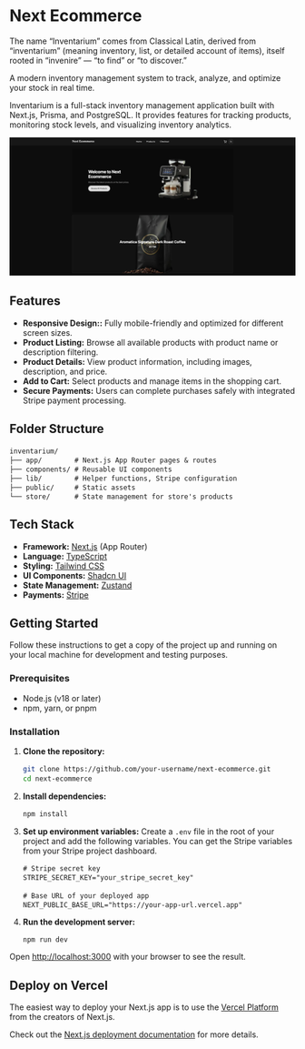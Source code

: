 # Next Ecommerce

The name “Inventarium” comes from Classical Latin, derived from “inventarium” (meaning inventory, list, or detailed account of items), itself rooted in “invenire” — “to find” or “to discover.”

A modern inventory management system to track, analyze, and optimize your stock in real time.

Inventarium is a full-stack inventory management application built with Next.js, Prisma, and PostgreSQL. It provides features for tracking products, monitoring stock levels, and visualizing inventory analytics.

![Next Ecommerce Preview](./public/preview.png)

## Features

- **Responsive Design::** Fully mobile-friendly and optimized for different screen sizes.
- **Product Listing:** Browse all available products with product name or description filtering.
- **Product Details:** View product information, including images, description, and price.
- **Add to Cart:** Select products and manage items in the shopping cart.
- **Secure Payments:** Users can complete purchases safely with integrated Stripe payment processing.

## Folder Structure

```
inventarium/
├── app/        # Next.js App Router pages & routes
├── components/ # Reusable UI components
├── lib/        # Helper functions, Stripe configuration
├── public/     # Static assets
└── store/      # State management for store's products
```

## Tech Stack

- **Framework:** [Next.js](https://nextjs.org/) (App Router)
- **Language:** [TypeScript](https://www.typescriptlang.org/)
- **Styling:** [Tailwind CSS](https://tailwindcss.com/)
- **UI Components:** [Shadcn UI](https://ui.shadcn.com/)
- **State Management:** [Zustand](https://zustand-demo.pmnd.rs/)
- **Payments:** [Stripe](https://stripe.com/)

## Getting Started

Follow these instructions to get a copy of the project up and running on your local machine for development and testing purposes.

### Prerequisites

- Node.js (v18 or later)
- npm, yarn, or pnpm

### Installation

1.  **Clone the repository:**

    ```bash
    git clone https://github.com/your-username/next-ecommerce.git
    cd next-ecommerce
    ```

2.  **Install dependencies:**

    ```bash
    npm install
    ```

3.  **Set up environment variables:**
    Create a `.env` file in the root of your project and add the following variables. You can get the Stripe variables from your Stripe project dashboard.

    ```env
    # Stripe secret key
    STRIPE_SECRET_KEY="your_stripe_secret_key"

    # Base URL of your deployed app
    NEXT_PUBLIC_BASE_URL="https://your-app-url.vercel.app"
    ```

4.  **Run the development server:**
    ```bash
    npm run dev
    ```

Open [http://localhost:3000](http://localhost:3000) with your browser to see the result.

## Deploy on Vercel

The easiest way to deploy your Next.js app is to use the [Vercel Platform](https://vercel.com/new?utm_medium=default-template&filter=next.js&utm_source=create-next-app&utm_campaign=create-next-app-readme) from the creators of Next.js.

Check out the [Next.js deployment documentation](https://nextjs.org/docs/app/building-your-application/deploying) for more details.
